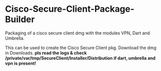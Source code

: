 # Cisco-Secure-Client-Package-Builder
Packaging of a cisco secure client dmg with the modules VPN, Dart and Umbrella.

This can be used to create the Cisco Secure Client pkg. Download the dmg in Downloads.
**pls read the logs & check /private/var/tmp/SecureClient/Installer/Distribution if dart, umbrella and vpn is present!**
